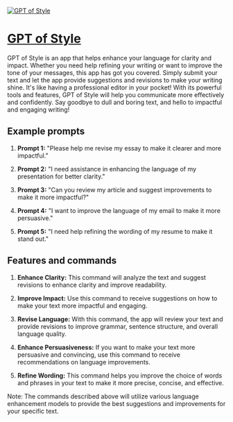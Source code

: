 [![GPT of Style](https://files.oaiusercontent.com/file-LYJl75X9ZsOiEEk8YEiiYiIQ?se=2123-10-18T23%3A42%3A07Z&sp=r&sv=2021-08-06&sr=b&rscc=max-age%3D31536000%2C%20immutable&rscd=attachment%3B%20filename%3D962219c1-3cf3-44a8-8fb8-7a57f6324209.png&sig=CioBq02Gf3341DAPG8Aj1IEm8IgalTSULdKA6PF0g60%3D)](https://chat.openai.com/g/g-0soVz1A9q-gpt-of-style)

# [GPT of Style](https://chat.openai.com/g/g-0soVz1A9q-gpt-of-style)

GPT of Style is an app that helps enhance your language for clarity and impact. Whether you need help refining your writing or want to improve the tone of your messages, this app has got you covered. Simply submit your text and let the app provide suggestions and revisions to make your writing shine. It's like having a professional editor in your pocket! With its powerful tools and features, GPT of Style will help you communicate more effectively and confidently. Say goodbye to dull and boring text, and hello to impactful and engaging writing!

## Example prompts

1. **Prompt 1:** "Please help me revise my essay to make it clearer and more impactful."

2. **Prompt 2:** "I need assistance in enhancing the language of my presentation for better clarity."

3. **Prompt 3:** "Can you review my article and suggest improvements to make it more impactful?"

4. **Prompt 4:** "I want to improve the language of my email to make it more persuasive."

5. **Prompt 5:** "I need help refining the wording of my resume to make it stand out."

## Features and commands

1. **Enhance Clarity:** This command will analyze the text and suggest revisions to enhance clarity and improve readability.

2. **Improve Impact:** Use this command to receive suggestions on how to make your text more impactful and engaging.

3. **Revise Language:** With this command, the app will review your text and provide revisions to improve grammar, sentence structure, and overall language quality.

4. **Enhance Persuasiveness:** If you want to make your text more persuasive and convincing, use this command to receive recommendations on language improvements.

5. **Refine Wording:** This command helps you improve the choice of words and phrases in your text to make it more precise, concise, and effective.

Note: The commands described above will utilize various language enhancement models to provide the best suggestions and improvements for your specific text.